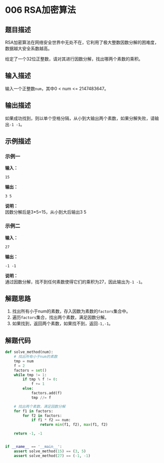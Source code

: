 # 006 RSA加密算法

## 题目描述

RSA加密算法在网络安全世界中无处不在，它利用了极大整数因数分解的困难度，数据越大安全系数越高。

给定了一个32位正整数，请对其进行因数分解，找出哪两个素数的乘积。

## 输入描述

输入一个正整数`num`，其中0 < num <= 2147483647。

## 输出描述

如果成功找到，则以单个空格分隔，从小到大输出两个素数，如果分解失败，请输出`-1 -1`。

## 示例描述

### 示例一

**输入：**
```text
15
```

**输出：**
```text
3 5
```

**说明：**  
因数分解后是3*5=15，从小到大后输出3 5

### 示例二

**输入：**
```text
27
```

**输出：**
```text
-1 -1
```

**说明：**  
通过因数分解，找不到任何素数使得它们的乘积为27，因此输出为`-1 -1`。

## 解题思路

1. 找出所有小于num的素数，存入因数为素数的`factors`集合中。
2. 遍历`factors`集合，找出两个素数，满足因数分解。
3. 如果找到，返回两个素数，如果找不到，返回`-1,-1`。

## 解题代码

```python
def solve_method(num):
    # 找出所有小于num的素数
    tmp = num
    f = 2
    factors = set()
    while tmp != 1:
        if tmp % f != 0:
            f += 1
        else:
            factors.add(f)
            tmp //= f

    # 找出两个素数，满足因数分解
    for f1 in factors:
        for f2 in factors:
            if f1 * f2 == num:
                return min(f1, f2), max(f1, f2)

    return -1, -1


if __name__ == '__main__':
    assert solve_method(15) == (3, 5)
    assert solve_method(27) == (-1, -1)
```

